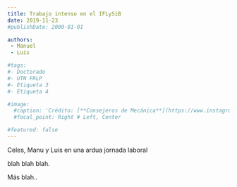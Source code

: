 ```yaml
---
title: Trabajo intenso en el IFLySiB
date: 2019-11-23
#publishDate: 2000-01-01

authors:
 - Manuel
 - Luis

#tags:
#- Doctorado
#- UTN FRLP
#- Etiqueta 3
#- Etiqueta 4

#image:
  #caption: 'Crédito: [**Consejeros de Mecánica**](https://www.instagram.com/p/BqiD-v5hIje/)'
  #focal_point: Right # Left, Center

#featured: false
---
```


Celes, Manu y Luis en una ardua jornada laboral 

<!--more-->

blah blah blah.<br>

Más blah..
